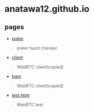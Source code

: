 # anatawa12.github.io

## pages

- [poker](poker)
> poker hand checker
- [client](client.html)
> WebRTC client(copied)
- [bgm](bgm)
> WebRTC client(copied)
- [test.html](test.html)
> WebRTC test
